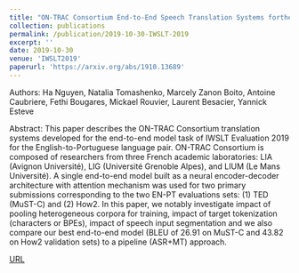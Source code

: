 ```yaml
---
title: "ON-TRAC Consortium End-to-End Speech Translation Systems forthe IWSLT 2019 Shared Task"
collection: publications
permalink: /publication/2019-10-30-IWSLT-2019
excerpt: ''
date: 2019-10-30
venue: 'IWSLT2019'
paperurl: 'https://arxiv.org/abs/1910.13689'
---
```


Authors: Ha Nguyen, Natalia Tomashenko, Marcely Zanon Boito, Antoine Caubriere, Fethi Bougares, Mickael Rouvier, Laurent Besacier, Yannick Esteve

Abstract: This paper describes the ON-TRAC Consortium translation systems developed for the end-to-end model task of IWSLT Evaluation 2019 for the English-to-Portuguese language pair. ON-TRAC Consortium is composed of researchers from three French academic laboratories: LIA (Avignon Université), LIG (Université Grenoble Alpes), and LIUM (Le Mans Université). A single end-to-end model built as a neural encoder-decoder architecture with attention mechanism was used for two primary submissions corresponding to the two EN-PT evaluations sets: (1) TED (MuST-C) and (2) How2. In this paper, we notably investigate impact of pooling heterogeneous corpora for training, impact of target tokenization (characters or BPEs), impact of speech input segmentation and we also compare our best end-to-end model (BLEU of 26.91 on MuST-C and 43.82 on How2 validation sets) to a pipeline (ASR+MT) approach. 

[URL](https://arxiv.org/abs/1910.13689)

